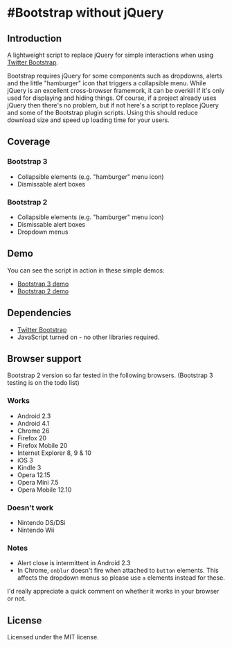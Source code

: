 #Bootstrap without jQuery
========================

## Introduction

A lightweight script to replace jQuery for simple interactions when using [Twitter Bootstrap](http://twitter.github.io/bootstrap/).

Bootstrap requires jQuery for some components such as dropdowns, alerts and the little "hamburger" icon that triggers a collapsible menu. While jQuery is an excellent cross-browser framework, it can be overkill if it's only used for displaying and hiding things. Of course, if a project already uses jQuery then there's no problem, but if not here's a script to replace jQuery and some of the Bootstrap plugin scripts. Using this should reduce download size and speed up loading time for your users.

## Coverage

### Bootstrap 3
- Collapsible elements (e.g. "hamburger" menu icon)
- Dismissable alert boxes

### Bootstrap 2
- Collapsible elements (e.g. "hamburger" menu icon)
- Dismissable alert boxes
- Dropdown menus

## Demo

You can see the script in action in these simple demos:
-  [Bootstrap 3 demo](https://tagawa.github.io/bootstrap-without-jquery/bootstrap3/demo/)
-  [Bootstrap 2 demo](https://tagawa.github.io/bootstrap-without-jquery/bootstrap2/demo/)

## Dependencies

- [Twitter Bootstrap](http://getbootstrap.com/)
- JavaScript turned on - no other libraries required.

## Browser support

Bootstrap 2 version so far tested in the following browsers. (Bootstrap 3 testing is on the todo list)

### Works

- Android 2.3
- Android 4.1
- Chrome 26
- Firefox 20
- Firefox Mobile 20
- Internet Explorer 8, 9 & 10
- iOS 3
- Kindle 3
- Opera 12.15
- Opera Mini 7.5
- Opera Mobile 12.10

### Doesn't work

- Nintendo DS/DSi
- Nintendo Wii

### Notes

- Alert close is intermittent in Android 2.3
- In Chrome, `onblur` doesn't fire when attached to `button` elements. This affects the dropdown menus so please use `a` elements instead for these.

I'd really appreciate a quick comment on whether it works in your browser or not.

## License

Licensed under the MIT license.
